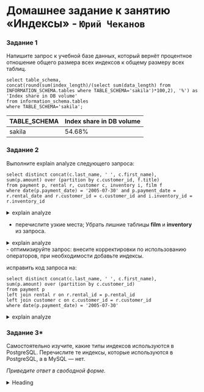 # Домашнее задание к занятию «Индексы» - `Юрий Чеканов`

### Задание 1

Напишите запрос к учебной базе данных, который вернёт процентное отношение общего размера всех индексов к общему размеру всех таблиц.

```mysql
select table_schema, 
concat(round(sum(index_length)/(select sum(data_length) from INFORMATION_SCHEMA.tables where TABLE_SCHEMA='sakila')*100,2), '%') as 'Index share in DB volume'
from information_schema.tables
where TABLE_SCHEMA='sakila';
```

| TABLE_SCHEMA | Index share in DB volume |
| ------------ | ------------------------ |
| sakila       | 54.68%                   |

### Задание 2

Выполните explain analyze следующего запроса:

```mysql
select distinct concat(c.last_name, ' ', c.first_name), 
sum(p.amount) over (partition by c.customer_id, f.title)
from payment p, rental r, customer c, inventory i, film f
where date(p.payment_date) = '2005-07-30' and p.payment_date = r.rental_date and r.customer_id = c.customer_id and i.inventory_id = r.inventory_id
```
<details>
<summary>explain analyze</summary>
-> Table scan on <temporary>  (cost=2.50..2.50 rows=0) (actual time=11530.898..11531.025 rows=391 loops=1)
 <br>-> Temporary table with deduplication  (cost=0.00..0.00 rows=0) (actual time=11530.894..11530.894 rows=391 loops=1)
  <br>-> Window aggregate with buffering: sum(payment.amount) OVER (PARTITION BY c.customer_id,f.title )   (actual time=4759.954..11114.846 rows=642000 loops=1)
<br>-> Sort: c.customer_id, f.title  (actual time=4759.907..4914.797 rows=642000 loops=1)
<br>-> Stream results  (cost=10344602.65 rows=16005975) (actual time=0.670..3410.864 rows=642000 loops=1)
<br>-> Nested loop inner join  (cost=10344602.65 rows=16005975) (actual time=0.657..2883.577 rows=642000 loops=1)
<br>-> Nested loop inner join  (cost=8740003.64 rows=16005975) (actual time=0.650..2543.794 rows=642000 loops=1)
<br>-> Nested loop inner join  (cost=7135404.64 rows=16005975) (actual time=0.640..2176.383 rows=642000 loops=1)
<br>-> Inner hash join (no condition)  (cost=1581474.80 rows=15813000) (actual time=0.619..107.534 rows=634000 loops=1)
<br>-> Filter: (cast(p.payment_date as date) = '2005-07-30')  (cost=1.65 rows=15813) (actual time=0.057..14.821 rows=634 loops=1)
<br>-> Table scan on p  (cost=1.65 rows=15813) (actual time=0.038..9.296 rows=16044 loops=1)
<br>-> Hash
<br> -> Covering index scan on f using idx_title  (cost=103.00 rows=1000) (actual time=0.147..0.449 rows=1000 loops=1)
<br>-> Covering index lookup on r using rental_date (rental_date=p.payment_date)  (cost=0.25 rows=1) (actual time=0.002..0.003 rows=1 loops=634000)
<br>-> Single-row index lookup on c using PRIMARY (customer_id=r.customer_id)  (cost=0.00 rows=1) (actual time=0.000..0.000 rows=1 loops=642000)
<br>-> Single-row covering index lookup on i using PRIMARY (inventory_id=r.inventory_id)  (cost=0.00 rows=1) (actual time=0.000..0.000 rows=1 loops=642000)
 </details>


- перечислите узкие места;
  Убрать лишние таблицы **film** и **inventory** из запроса.

<details>
<summary>explain analyze</summary>
-> Limit: 200 row(s)  (cost=0.00..0.00 rows=0) (actual time=8.919..8.958 rows=200 loops=1)
<br>-> Table scan on <temporary>  (cost=2.50..2.50 rows=0) (actual time=8.917..8.944 rows=200 loops=1)
<br>-> Temporary table with deduplication  (cost=0.00..0.00 rows=0) (actual time=8.915..8.915 rows=391 loops=1)
<br>-> Window aggregate with buffering: sum(payment.amount) OVER (PARTITION BY c.customer_id )   (actual time=7.308..8.719 rows=642 loops=1)
<br>-> Sort: c.customer_id  (actual time=7.279..7.366 rows=642 loops=1)
<br>-> Stream results  (cost=12761.57 rows=16006) (actual time=0.077..7.117 rows=642 loops=1)
<br>-> Nested loop inner join  (cost=12761.57 rows=16006) (actual time=0.072..6.878 rows=642 loops=1)
<br>-> Nested loop inner join  (cost=7159.48 rows=16006) (actual time=0.066..6.309 rows=642 loops=1)
<br>-> Filter: (cast(p.payment_date as date) = '2005-07-30')  (cost=1605.55 rows=15813) (actual time=0.051..5.123 rows=634 loops=1)
<br>-> Table scan on p  (cost=1605.55 rows=15813) (actual time=0.040..3.867 rows=16044 loops=1)
<br>-> Covering index lookup on r using rental_date (rental_date=p.payment_date)  (cost=0.25 rows=1) (actual time=0.001..0.002 rows=1 loops=634)
<br>-> Single-row index lookup on c using PRIMARY (customer_id=r.customer_id)  (cost=0.25 rows=1) (actual time=0.001..0.001 rows=1 loops=642)
 </details>
- оптимизируйте запрос: внесите корректировки по использованию операторов, при необходимости добавьте индексы.

исправить код запроса на:

```mysql
select distinct concat(c.last_name, ' ', c.first_name), 
sum(p.amount) over (partition by c.customer_id)
from payment p
left join rental r on r.rental_id = p.rental_id 
left join customer c on c.customer_id = r.customer_id
where date(p.payment_date) = '2005-07-30'
```

<details>
<summary>explain analyze</summary>
<!--All you need is a blank line-->
-> Limit: 200 row(s)  (cost=0.00..0.00 rows=0) (actual time=8.043..8.092 rows=200 loops=1)
<br>-> Table scan on <temporary>  (cost=2.50..2.50 rows=0) (actual time=8.042..8.068 rows=200 loops=1)
<br>-> Temporary table with deduplication  (cost=0.00..0.00 rows=0) (actual time=8.040..8.040 rows=391 loops=1)
<br>-> Window aggregate with buffering: sum(payment.amount) OVER (PARTITION BY c.customer_id )   (actual time=7.053..7.868 rows=634 loops=1)
<br>-> Sort: c.customer_id  (actual time=7.028..7.066 rows=634 loops=1)
<br>-> Stream results  (cost=12674.65 rows=15813) (actual time=0.070..6.891 rows=634 loops=1)
<br>-> Nested loop left join  (cost=12674.65 rows=15813) (actual time=0.066..6.677 rows=634 loops=1)
<br>-> Nested loop left join  (cost=7140.10 rows=15813) (actual time=0.061..6.181 rows=634 loops=1)
<br>-> Filter: (cast(p.payment_date as date) = '2005-07-30')  (cost=1605.55 rows=15813) (actual time=0.051..5.403 rows=634 loops=1)
<br>-> Table scan on p  (cost=1605.55 rows=15813) (actual time=0.040..4.196 rows=16044 loops=1)
<br>-> Single-row index lookup on r using PRIMARY (rental_id=p.rental_id)  (cost=0.25 rows=1) (actual time=0.001..0.001 rows=1 loops=634)
<br>-> Single-row index lookup on c using PRIMARY (customer_id=r.customer_id)  (cost=0.25 rows=1) (actual time=0.001..0.001 rows=1 loops=634)
</details>


### Задание 3*

Самостоятельно изучите, какие типы индексов используются в PostgreSQL. Перечислите те индексы, которые используются в PostgreSQL, а в MySQL — нет.

*Приведите ответ в свободной форме.*



<details>
<summary>Heading</summary>
<!--All you need is a blank line-->
 <br>
</details>


 



